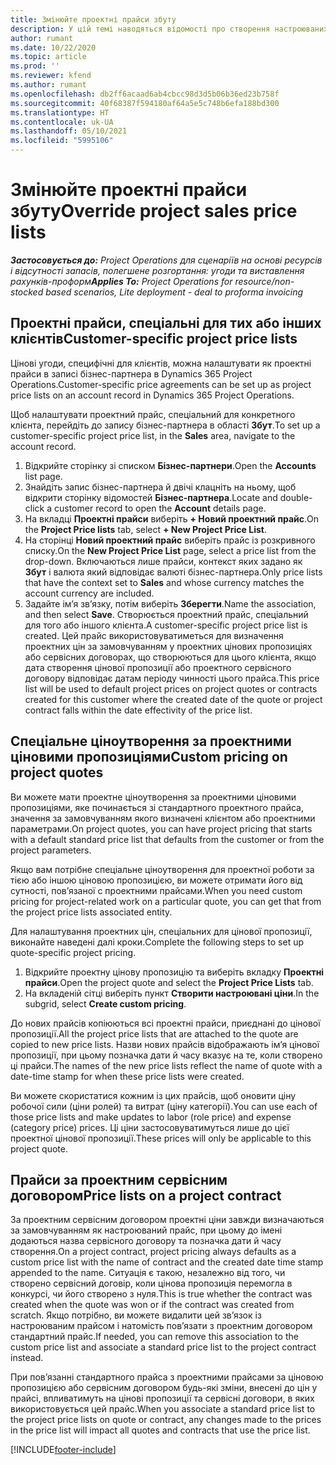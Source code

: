 ```yaml
---
title: Змінюйте проектні прайси збуту
description: У цій темі наводяться відомості про створення настроюваних прайсів збуту.
author: rumant
ms.date: 10/22/2020
ms.topic: article
ms.prod: ''
ms.reviewer: kfend
ms.author: rumant
ms.openlocfilehash: db2ff6acaad6ab4cbcc98d3d5b06b36ed23b758f
ms.sourcegitcommit: 40f68387f594180af64a5e5c748b6efa188bd300
ms.translationtype: HT
ms.contentlocale: uk-UA
ms.lasthandoff: 05/10/2021
ms.locfileid: "5995106"
---
```

# <a name="override-project-sales-price-lists"></a><span data-ttu-id="4d9bf-103">Змінюйте проектні прайси збуту</span><span class="sxs-lookup"><span data-stu-id="4d9bf-103">Override project sales price lists</span></span>

<span data-ttu-id="4d9bf-104">_**Застосовується до:** Project Operations для сценаріїв на основі ресурсів і відсутності запасів, полегшене розгортання: угоди та виставлення рахунків-проформ_</span><span class="sxs-lookup"><span data-stu-id="4d9bf-104">_**Applies To:** Project Operations for resource/non-stocked based scenarios, Lite deployment - deal to proforma invoicing_</span></span>

## <a name="customer-specific-project-price-lists"></a><span data-ttu-id="4d9bf-105">Проектні прайси, спеціальні для тих або інших клієнтів</span><span class="sxs-lookup"><span data-stu-id="4d9bf-105">Customer-specific project price lists</span></span>

<span data-ttu-id="4d9bf-106">Цінові угоди, специфічні для клієнтів, можна налаштувати як проектні прайси в записі бізнес-партнера в Dynamics 365 Project Operations.</span><span class="sxs-lookup"><span data-stu-id="4d9bf-106">Customer-specific price agreements can be set up as project price lists on an account record in Dynamics 365 Project Operations.</span></span>

<span data-ttu-id="4d9bf-107">Щоб налаштувати проектний прайс, спеціальний для конкретного клієнта, перейдіть до запису бізнес-партнера в області **Збут**.</span><span class="sxs-lookup"><span data-stu-id="4d9bf-107">To set up a customer-specific project price list, in the **Sales** area, navigate to the account record.</span></span>

1. <span data-ttu-id="4d9bf-108">Відкрийте сторінку зі списком **Бізнес-партнери**.</span><span class="sxs-lookup"><span data-stu-id="4d9bf-108">Open the **Accounts** list page.</span></span>
2. <span data-ttu-id="4d9bf-109">Знайдіть запис бізнес-партнера й двічі клацніть на ньому, щоб відкрити сторінку відомостей **Бізнес-партнера**.</span><span class="sxs-lookup"><span data-stu-id="4d9bf-109">Locate and double-click a customer record to open the **Account** details page.</span></span>
3. <span data-ttu-id="4d9bf-110">На вкладці **Проектні прайси** виберіть **+ Новий проектний прайс**.</span><span class="sxs-lookup"><span data-stu-id="4d9bf-110">On the **Project Price lists** tab, select **+ New Project Price List**.</span></span>
4. <span data-ttu-id="4d9bf-111">На сторінці **Новий проектний прайс** виберіть прайс із розкривного списку.</span><span class="sxs-lookup"><span data-stu-id="4d9bf-111">On the **New Project Price List** page, select a price list from the drop-down.</span></span> <span data-ttu-id="4d9bf-112">Включаються лише прайси, контекст яких задано як **Збут** і валюта який відповідає валюті бізнес-партнера.</span><span class="sxs-lookup"><span data-stu-id="4d9bf-112">Only price lists that have the context set to **Sales** and whose currency matches the account currency are included.</span></span>
5. <span data-ttu-id="4d9bf-113">Задайте ім’я зв’язку, потім виберіть **Зберегти**.</span><span class="sxs-lookup"><span data-stu-id="4d9bf-113">Name the association, and then select **Save**.</span></span> <span data-ttu-id="4d9bf-114">Створюється проектний прайс, спеціальний для того або іншого клієнта.</span><span class="sxs-lookup"><span data-stu-id="4d9bf-114">A customer-specific project price list is created.</span></span> <span data-ttu-id="4d9bf-115">Цей прайс використовуватиметься для визначення проектних цін за замовчуванням у проектних цінових пропозиціях або сервісних договорах, що створюються для цього клієнта, якщо дата створення цінової пропозиції або проектного сервісного договору відповідає датам періоду чинності цього прайса.</span><span class="sxs-lookup"><span data-stu-id="4d9bf-115">This price list will be used to default project prices on project quotes or contracts created for this customer where the created date of the quote or project contract falls within the date effectivity of the price list.</span></span>

## <a name="custom-pricing-on-project-quotes"></a><span data-ttu-id="4d9bf-116">Спеціальне ціноутворення за проектними ціновими пропозиціями</span><span class="sxs-lookup"><span data-stu-id="4d9bf-116">Custom pricing on project quotes</span></span>

<span data-ttu-id="4d9bf-117">Ви можете мати проектне ціноутворення за проектними ціновими пропозиціями, яке починається зі стандартного проектного прайса, значення за замовчуванням якого визначені клієнтом або проектними параметрами.</span><span class="sxs-lookup"><span data-stu-id="4d9bf-117">On project quotes, you can have project pricing that starts with a default standard price list that defaults from the customer or from the project parameters.</span></span>

<span data-ttu-id="4d9bf-118">Якщо вам потрібне спеціальне ціноутворення для проектної роботи за тією або іншою ціновою пропозицією, ви можете отримати його від сутності, пов’язаної с проектними прайсами.</span><span class="sxs-lookup"><span data-stu-id="4d9bf-118">When you need custom pricing for project-related work on a particular quote, you can get that from the project price lists associated entity.</span></span>

<span data-ttu-id="4d9bf-119">Для налаштування проектних цін, спеціальних для цінової пропозиції, виконайте наведені далі кроки.</span><span class="sxs-lookup"><span data-stu-id="4d9bf-119">Complete the following steps to set up quote-specific project pricing.</span></span>

1. <span data-ttu-id="4d9bf-120">Відкрийте проектну цінову пропозицію та виберіть вкладку **Проектні прайси**.</span><span class="sxs-lookup"><span data-stu-id="4d9bf-120">Open the project quote and select the **Project Price Lists** tab.</span></span>
2. <span data-ttu-id="4d9bf-121">На вкладеній сітці виберіть пункт **Створити настроювані ціни**.</span><span class="sxs-lookup"><span data-stu-id="4d9bf-121">In the subgrid, select **Create custom pricing**.</span></span>

<span data-ttu-id="4d9bf-122">До нових прайсів копіюються всі проектні прайси, приєднані до цінової пропозиції.</span><span class="sxs-lookup"><span data-stu-id="4d9bf-122">All the project price lists that are attached to the quote are copied to new price lists.</span></span> <span data-ttu-id="4d9bf-123">Назви нових прайсів відображають ім’я цінової пропозиції, при цьому позначка дати й часу вказує на те, коли створено ці прайси.</span><span class="sxs-lookup"><span data-stu-id="4d9bf-123">The names of the new price lists reflect the name of quote with a date-time stamp for when these price lists were created.</span></span>

<span data-ttu-id="4d9bf-124">Ви можете скористатися кожним із цих прайсів, щоб оновити ціну робочої сили (ціни ролей) та витрат (ціну категорії).</span><span class="sxs-lookup"><span data-stu-id="4d9bf-124">You can use each of those price lists and make updates to labor (role price) and expense (category price) prices.</span></span> <span data-ttu-id="4d9bf-125">Ці ціни застосовуватимуться лише до цієї проектної цінової пропозиції.</span><span class="sxs-lookup"><span data-stu-id="4d9bf-125">These prices will only be applicable to this project quote.</span></span>

## <a name="price-lists-on-a-project-contract"></a><span data-ttu-id="4d9bf-126">Прайси за проектним сервісним договором</span><span class="sxs-lookup"><span data-stu-id="4d9bf-126">Price lists on a project contract</span></span>

<span data-ttu-id="4d9bf-127">За проектним сервісним договором проектні ціни завжди визначаються за замовчуванням як настроюваний прайс, при цьому до імені додаються назва сервісного договору та позначка дати й часу створення.</span><span class="sxs-lookup"><span data-stu-id="4d9bf-127">On a project contract, project pricing always defaults as a custom price list with the name of contract and the created date time stamp appended to the name.</span></span> <span data-ttu-id="4d9bf-128">Ситуація є такою, незалежно від того, чи створено сервісний договір, коли цінова пропозиція перемогла в конкурсі, чи його створено з нуля.</span><span class="sxs-lookup"><span data-stu-id="4d9bf-128">This is true whether the contract was created when the quote was won or if the contract was created from scratch.</span></span> <span data-ttu-id="4d9bf-129">Якщо потрібно, ви можете видалити цей зв’язок із настроюваним прайсом і натомість пов’язати з проектним договором стандартний прайс.</span><span class="sxs-lookup"><span data-stu-id="4d9bf-129">If needed, you can remove this association to the custom price list and associate a standard price list to the project contract instead.</span></span>

<span data-ttu-id="4d9bf-130">При пов’язанні стандартного прайса з проектними прайсами за ціновою пропозицією або сервісним договором будь-які зміни, внесені до цін у прайсі, впливатимуть на цінові пропозиції та сервісні договори, в яких використовується цей прайс.</span><span class="sxs-lookup"><span data-stu-id="4d9bf-130">When you associate a standard price list to the project price lists on quote or contract, any changes made to the prices in the price list will impact all quotes and contracts that use the price list.</span></span>


[!INCLUDE[footer-include](../includes/footer-banner.md)]